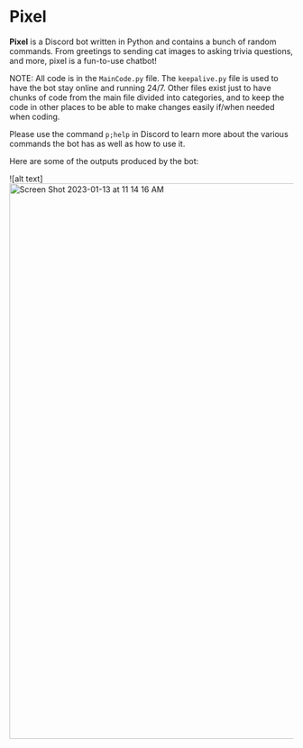 # Pixel 
**Pixel** is a Discord bot written in Python and contains a bunch of random commands. From greetings to sending cat images to asking trivia questions, and more, pixel is a fun-to-use chatbot!

NOTE: All code is in the ``MainCode.py`` file. The ``keepalive.py`` file is used to have the bot stay online and running 24/7. Other files exist just to have chunks of code from the main file divided into categories, and to keep the code in other places to be able to make changes easily if/when needed when coding.

Please use the command `p;help` in Discord to learn more about the various commands the bot has as well as how to use it.

Here are some of the outputs produced by the bot:

![alt text]<img width="985" alt="Screen Shot 2023-01-13 at 11 14 16 AM" src="https://user-images.githubusercontent.com/98141763/212260074-ea3325b0-1e51-4eee-9430-35381847e406.png">
